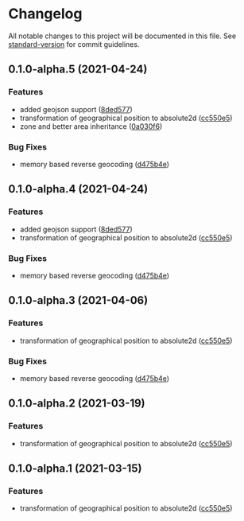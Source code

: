 # Changelog

All notable changes to this project will be documented in this file. See [standard-version](https://github.com/conventional-changelog/standard-version) for commit guidelines.

## 0.1.0-alpha.5 (2021-04-24)


### Features

* added geojson support ([8ded577](https://github.com/OpenHPS/openhps-symbolic/commit/8ded577c5bf543e31c186cfca7df80907d7e85f6))
* transformation of geographical position to absolute2d ([cc550e5](https://github.com/OpenHPS/openhps-symbolic/commit/cc550e58a8f30c5f50ff901ec442219bc1d949f9))
* zone and better area inheritance ([0a030f6](https://github.com/OpenHPS/openhps-symbolic/commit/0a030f6af40781f09c72bb5377dcc2144bb138ae))


### Bug Fixes

* memory based reverse geocoding ([d475b4e](https://github.com/OpenHPS/openhps-symbolic/commit/d475b4e4082b84e020d602c2e7ade2f48d76ef08))

## 0.1.0-alpha.4 (2021-04-24)


### Features

* added geojson support ([8ded577](https://github.com/OpenHPS/openhps-symbolic/commit/8ded577c5bf543e31c186cfca7df80907d7e85f6))
* transformation of geographical position to absolute2d ([cc550e5](https://github.com/OpenHPS/openhps-symbolic/commit/cc550e58a8f30c5f50ff901ec442219bc1d949f9))


### Bug Fixes

* memory based reverse geocoding ([d475b4e](https://github.com/OpenHPS/openhps-symbolic/commit/d475b4e4082b84e020d602c2e7ade2f48d76ef08))

## 0.1.0-alpha.3 (2021-04-06)


### Features

* transformation of geographical position to absolute2d ([cc550e5](https://github.com/OpenHPS/openhps-symbolic/commit/cc550e58a8f30c5f50ff901ec442219bc1d949f9))


### Bug Fixes

* memory based reverse geocoding ([d475b4e](https://github.com/OpenHPS/openhps-symbolic/commit/d475b4e4082b84e020d602c2e7ade2f48d76ef08))

## 0.1.0-alpha.2 (2021-03-19)


### Features

* transformation of geographical position to absolute2d ([cc550e5](https://github.com/OpenHPS/openhps-symbolic/commit/cc550e58a8f30c5f50ff901ec442219bc1d949f9))

## 0.1.0-alpha.1 (2021-03-15)


### Features

* transformation of geographical position to absolute2d ([cc550e5](https://github.com/OpenHPS/openhps-symbolic/commit/cc550e58a8f30c5f50ff901ec442219bc1d949f9))
